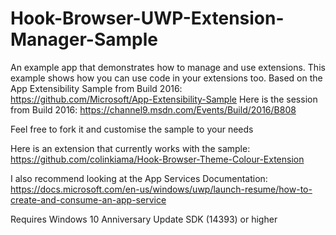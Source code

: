 # Hook-Browser-UWP-Extension-Manager-Sample
An example app that demonstrates how to manage and use extensions. This example shows how you can use code in your extensions too. 
Based on the App Extensibility Sample from Build 2016: https://github.com/Microsoft/App-Extensibility-Sample
Here is the session from Build 2016: https://channel9.msdn.com/Events/Build/2016/B808

Feel free to fork it and customise the sample to your needs

Here is an extension that currently works with the sample: https://github.com/colinkiama/Hook-Browser-Theme-Colour-Extension

I also recommend looking at the App Services Documentation: https://docs.microsoft.com/en-us/windows/uwp/launch-resume/how-to-create-and-consume-an-app-service

Requires Windows 10 Anniversary Update SDK (14393) or higher
